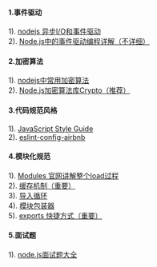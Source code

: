 #### 1.事件驱动
1). [nodejs 异步I/O和事件驱动](http://www.open-open.com/lib/view/open1463877785001.html)  
2). [Node.js中的事件驱动编程详解（不详细）](http://www.jb51.net/article/53812.htm)  
#### 2.加密算法
1). [nodejs中常用加密算法](http://www.cnblogs.com/laogai/p/4664917.html)  
2). [Node.js加密算法库Crypto（推荐）](http://ju.outofmemory.cn/entry/118198)  
#### 3.代码规范风格
1). [JavaScript Style Guide](https://github.com/airbnb/javascript)  
2). [eslint-config-airbnb](https://www.npmjs.com/package/eslint-config-airbnb)  
#### 4.模块化规范
1). [Modules 官网讲解整个load过程](https://github.com/aihttp://nodejs.cn/api/en/modules.html)  
2). [缓存机制（重要）](http://nodejs.cn/api/en/modules.html#modules_caching)  
3). [导入循环](http://nodejs.cn/api/en/modules.html#modules_cycles)  
4). [模块包装器](http://nodejs.cn/api/modules.html#modules_the_module_wrapper)  
5). [exports 快捷方式（重要）](http://nodejs.cn/api/modules.html#modules_exports_shortcut)  
#### 5.面试题
1). [node.js面试题大全](http://www.cnblogs.com/meteorcn/p/node_mianshiti_interview_question.html)  









